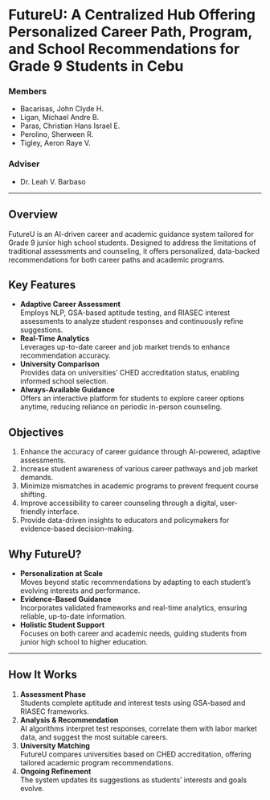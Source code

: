 # FutureU: A Centralized Hub Offering Personalized Career Path, Program, and School Recommendations for Grade 9 Students in Cebu

### Members
- Bacarisas, John Clyde H.
- Ligan, Michael Andre B.
- Paras, Christian Hans Israel E.
- Perolino, Sherween R.
- Tigley, Aeron Raye V.

### Adviser
- Dr. Leah V. Barbaso

---

## Overview
FutureU is an AI-driven career and academic guidance system tailored for Grade 9 junior high school students. Designed to address the limitations of traditional assessments and counseling, it offers personalized, data-backed recommendations for both career paths and academic programs.

## Key Features
- **Adaptive Career Assessment**  
  Employs NLP, GSA-based aptitude testing, and RIASEC interest assessments to analyze student responses and continuously refine suggestions.
- **Real-Time Analytics**  
  Leverages up-to-date career and job market trends to enhance recommendation accuracy.
- **University Comparison**  
  Provides data on universities’ CHED accreditation status, enabling informed school selection.
- **Always-Available Guidance**  
  Offers an interactive platform for students to explore career options anytime, reducing reliance on periodic in-person counseling.

## Objectives
1. Enhance the accuracy of career guidance through AI-powered, adaptive assessments.  
2. Increase student awareness of various career pathways and job market demands.  
3. Minimize mismatches in academic programs to prevent frequent course shifting.  
4. Improve accessibility to career counseling through a digital, user-friendly interface.  
5. Provide data-driven insights to educators and policymakers for evidence-based decision-making.

## Why FutureU?
- **Personalization at Scale**  
  Moves beyond static recommendations by adapting to each student’s evolving interests and performance.
- **Evidence-Based Guidance**  
  Incorporates validated frameworks and real-time analytics, ensuring reliable, up-to-date information.
- **Holistic Student Support**  
  Focuses on both career and academic needs, guiding students from junior high school to higher education.

---

## How It Works
1. **Assessment Phase**  
   Students complete aptitude and interest tests using GSA-based and RIASEC frameworks.  
2. **Analysis & Recommendation**  
   AI algorithms interpret test responses, correlate them with labor market data, and suggest the most suitable careers.  
3. **University Matching**  
   FutureU compares universities based on CHED accreditation, offering tailored academic program recommendations.  
4. **Ongoing Refinement**  
   The system updates its suggestions as students’ interests and goals evolve.

